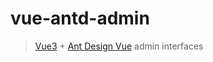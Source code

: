 # vue-antd-admin

> [Vue3](https://v3.vuejs.org/) + [Ant Design Vue](https://2x.antdv.com/docs/vue/introduce-cn/) admin interfaces
